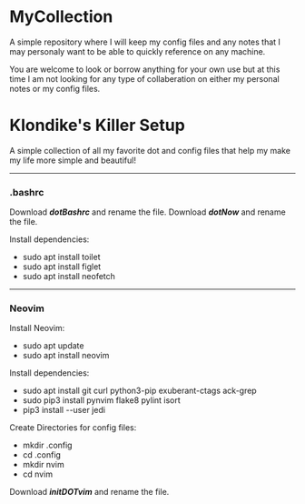 # MyCollection

A simple repository where I will keep my config files and any notes that I may personaly want to be able to quickly reference on any machine.

You are welcome to look or borrow anything for your own use but at this time I am not looking for any type of collaberation on either my personal notes or my config files.

# Klondike's Killer Setup

A simple collection of all my favorite dot and config files that help my make my life more simple and beautiful!

---

### .bashrc

Download ***dotBashrc*** and rename the file.
Download ***dotNow*** and rename the file.

Install dependencies:

- sudo apt install toilet
- sudo apt install figlet
- sudo apt install neofetch

---

### Neovim

Install Neovim:

- sudo apt update
- sudo apt install neovim

Install dependencies:

- sudo apt install git curl python3-pip exuberant-ctags ack-grep
- sudo pip3 install pynvim flake8 pylint isort
- pip3 install --user jedi

Create Directories for config files:

- mkdir .config
- cd .config
- mkdir nvim
- cd nvim

Download ***initDOTvim*** and rename the file.
